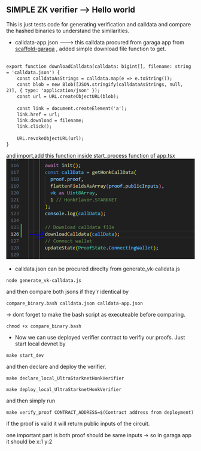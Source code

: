 ## SIMPLE ZK verifier --> Hello world 

This is just tests code for generating verification and calldata and compare the hashed binaries to understand the similarities.

- calldata-app.json ---> this calldata procured from garaga app from [scaffold-garaga](https://github.com/keep-starknet-strange/scaffold-garaga) , added simple download file function to get.
```

export function downloadCalldata(calldata: bigint[], filename: string = 'calldata.json') {
    const calldataAsStrings = calldata.map(e => e.toString());
    const blob = new Blob([JSON.stringify(calldataAsStrings, null, 2)], { type: 'application/json' });
    const url = URL.createObjectURL(blob);

    const link = document.createElement('a');
    link.href = url;
    link.download = filename;
    link.click();

    URL.revokeObjectURL(url);
}
```

and import,add this function inside start_process function of app.tsx ![as shown](./images/Ekran%20Alıntısı.PNG) 

- calldata.json can be procured direclty from generate_vk-calldata.js

```
node generate_vk-calldata.js
```

and then compare both jsons if they'r identical by 

```
compare_binary.bash calldata.json calldata-app.json
```

-> dont forget to make the bash script as executeable before comparing.

```
chmod +x compare_binary.bash 
```
- Now we can use deployed verifier contract to verifiy our proofs.
Just start local devnet by 
```
make start_dev
```

and then declare and deploy the verifier.

```
make declare_local_UltraStarknetHonkVerifier
```

```
make deploy_local_UltraStarknetHonkVerifier
```

and then simply run 

```
make verify_proof CONTRACT_ADDRESS=$(Contract address from deployment)
```

if the proof is valid it will return public inputs of the circuit.


one important part is both proof should be same inputs -> so in garaga app it should be x:1 y:2 
